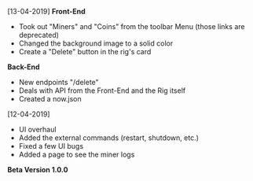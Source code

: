 [13-04-2019]
__Front-End__
- Took out "Miners" and "Coins" from the toolbar Menu (those links are deprecated)
- Changed the background image to a solid color
- Create a "Delete" button in the rig's card

__Back-End__
- New endpoints "/delete"
- Deals with API from the Front-End and the Rig itself
- Created a now.json

[12-04-2019] 
- UI overhaul
- Added the external commands (restart, shutdown, etc.)
- Fixed a few UI bugs
- Added a page to see the miner logs

__Beta Version 1.0.0__